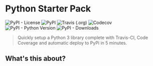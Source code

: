# Python Starter Pack

<img alt="PyPI - License" src="https://img.shields.io/pypi/l/python-starter-pack.svg">
<img alt="PyPI" src="https://img.shields.io/pypi/v/python-starter-pack.svg">
<img alt="Travis (.org)" src="https://img.shields.io/travis/apiad/python-starter-pack/master.svg">
<img alt="Codecov" src="https://img.shields.io/codecov/c/github/apiad/python-starter-pack.svg">
<img alt="PyPI - Python Version" src="https://img.shields.io/pypi/pyversions/python-starter-pack.svg">
<img alt="PyPI - Downloads" src="https://img.shields.io/pypi/dm/python-starter-pack.svg">

> Quickly setup a Python 3 library complete with Travis-CI, Code Coverage and automatic deploy to PyPi in 5 minutes.

## What's this about?

